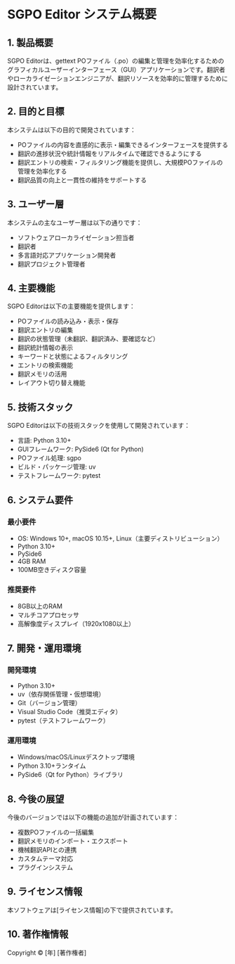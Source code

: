# SGPO Editor システム概要

## 1. 製品概要

SGPO Editorは、gettext POファイル（.po）の編集と管理を効率化するためのグラフィカルユーザーインターフェース（GUI）アプリケーションです。翻訳者やローカライゼーションエンジニアが、翻訳リソースを効率的に管理するために設計されています。

## 2. 目的と目標

本システムは以下の目的で開発されています：

- POファイルの内容を直感的に表示・編集できるインターフェースを提供する
- 翻訳の進捗状況や統計情報をリアルタイムで確認できるようにする
- 翻訳エントリの検索・フィルタリング機能を提供し、大規模POファイルの管理を効率化する
- 翻訳品質の向上と一貫性の維持をサポートする

## 3. ユーザー層

本システムの主なユーザー層は以下の通りです：

- ソフトウェアローカライゼーション担当者
- 翻訳者
- 多言語対応アプリケーション開発者
- 翻訳プロジェクト管理者

## 4. 主要機能

SGPO Editorは以下の主要機能を提供します：

- POファイルの読み込み・表示・保存
- 翻訳エントリの編集
- 翻訳の状態管理（未翻訳、翻訳済み、要確認など）
- 翻訳統計情報の表示
- キーワードと状態によるフィルタリング
- エントリの検索機能
- 翻訳メモリの活用
- レイアウト切り替え機能

## 5. 技術スタック

SGPO Editorは以下の技術スタックを使用して開発されています：

- 言語: Python 3.10+
- GUIフレームワーク: PySide6 (Qt for Python)
- POファイル処理: sgpo
- ビルド・パッケージ管理: uv
- テストフレームワーク: pytest

## 6. システム要件

### 最小要件
- OS: Windows 10+, macOS 10.15+, Linux（主要ディストリビューション）
- Python 3.10+
- PySide6
- 4GB RAM
- 100MB空きディスク容量

### 推奨要件
- 8GB以上のRAM
- マルチコアプロセッサ
- 高解像度ディスプレイ（1920x1080以上）

## 7. 開発・運用環境

### 開発環境
- Python 3.10+
- uv（依存関係管理・仮想環境）
- Git（バージョン管理）
- Visual Studio Code（推奨エディタ）
- pytest（テストフレームワーク）

### 運用環境
- Windows/macOS/Linuxデスクトップ環境
- Python 3.10+ランタイム
- PySide6（Qt for Python）ライブラリ

## 8. 今後の展望

今後のバージョンでは以下の機能の追加が計画されています：

- 複数POファイルの一括編集
- 翻訳メモリのインポート・エクスポート
- 機械翻訳APIとの連携
- カスタムテーマ対応
- プラグインシステム

## 9. ライセンス情報

本ソフトウェアは[ライセンス情報]の下で提供されています。

## 10. 著作権情報

Copyright © [年] [著作権者]
